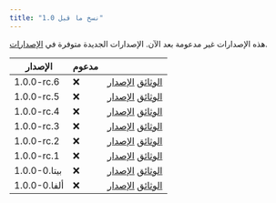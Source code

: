 ```yaml
---
title: "نسخ ما قبل 1.0"
---
```


هذه الإصدارات غير مدعومة بعد الآن. الإصدارات الجديدة متوفرة في [الإصدارات](versions.md).

| الإصدار      | مدعوم |                                                                                                                                                         |
| ------------ | ----- | ------------------------------------------------------------------------------------------------------------------------------------------------------- |
| 1.0.0-rc.6   | :x:   | [الوثائق](https://docs.butterfly.linwood.dev/docs/1.0.0-rc.6/intro) [الإصدار](https://github.com/LinwoodCloud/Butterfly/releases/tag/v1.0.0-rc.6)       |
| 1.0.0-rc.5   | :x:   | [الوثائق](https://docs.butterfly.linwood.dev/docs/1.0.0-rc.5/intro) [الإصدار](https://github.com/LinwoodCloud/Butterfly/releases/tag/v1.0.0-rc.5)       |
| 1.0.0-rc.4   | :x:   | [الوثائق](https://docs.butterfly.linwood.dev/docs/1.0.0-rc.4/intro) [الإصدار](https://github.com/LinwoodCloud/Butterfly/releases/tag/v1.0.0-rc.4)       |
| 1.0.0-rc.3   | :x:   | [الوثائق](https://docs.butterfly.linwood.dev/docs/1.0.0-rc.3/intro) [الإصدار](https://github.com/LinwoodCloud/Butterfly/releases/tag/v1.0.0-rc.3)       |
| 1.0.0-rc.2   | :x:   | [الوثائق](https://docs.butterfly.linwood.dev/docs/1.0.0-rc.2/intro) [الإصدار](https://github.com/LinwoodCloud/Butterfly/releases/tag/v1.0.0-rc.2)       |
| 1.0.0-rc.1   | :x:   | [الوثائق](https://docs.butterfly.linwood.dev/docs/1.0.0-rc.1/intro) [الإصدار](https://github.com/LinwoodCloud/Butterfly/releases/tag/v1.0.0-rc.1)       |
| 1.0.0-بيتا.0 | :x:   | [الوثائق](https://docs.butterfly.linwood.dev/docs/1.0.0-beta.0/intro) [الإصدار](https://github.com/LinwoodCloud/Butterfly/releases/tag/v1.0.0-beta.0)   |
| 1.0.0-ألفا.0 | :x:   | [الوثائق](https://docs.butterfly.linwood.dev/docs/1.0.0-alpha.0/intro) [الإصدار](https://github.com/LinwoodCloud/Butterfly/releases/tag/v1.0.0-alpha.0) |
